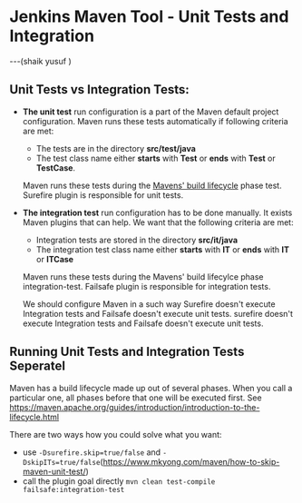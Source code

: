 # Jenkins Maven Tool - Unit Tests and Integration
---(shaik yusuf )
## Unit Tests vs Integration Tests:
- **The unit test** run configuration is a part of the Maven default project configuration. Maven runs these tests automatically if following criteria are met:
  - The tests are in the directory **src/test/java** 
  - The test class name either **starts** with **Test** or **ends** with **Test** or **TestCase**.

  Maven runs these tests during the [Mavens' build lifecycle](https://maven.apache.org/guides/introduction/introduction-to-the-lifecycle.html) phase test. Surefire plugin is responsible for unit tests.

- **The integration test** run configuration has to be done manually. It exists Maven plugins that can help. We want that the following criteria are met:

   - Integration tests are stored in the directory **src/it/java** 
   - The integration test class name either **starts** with **IT** or **ends** with **IT** or **ITCase**
  
   Maven runs these tests during the Mavens' build lifecylce phase integration-test. Failsafe plugin is responsible for integration tests.

   We should configure Maven in a such way Surefire doesn't execute Integration tests and Failsafe doesn't execute unit tests. surefire doesn't execute Integration tests and Failsafe doesn't execute unit tests.

## Running Unit Tests and Integration Tests Seperatel 

Maven has a build lifecycle made up out of several phases. When you call a particular one, all phases before that one will be executed first. See https://maven.apache.org/guides/introduction/introduction-to-the-lifecycle.html

There are two ways how you could solve what you want:

- use `-Dsurefire.skip=true/false` and `-DskipITs=true/false`(https://www.mkyong.com/maven/how-to-skip-maven-unit-test/)
- call the plugin goal directly `mvn clean test-compile failsafe:integration-test`
